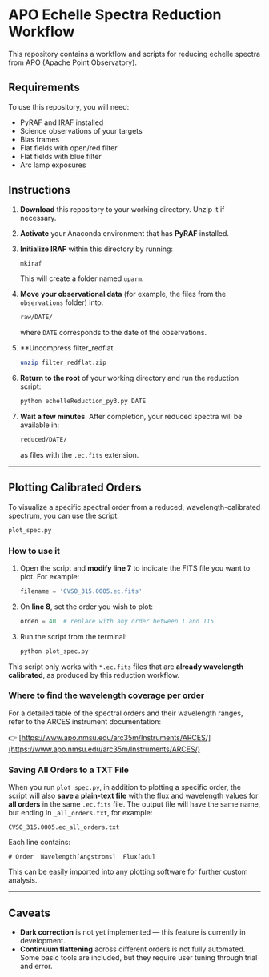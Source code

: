 # APO Echelle Spectra Reduction Workflow

This repository contains a workflow and scripts for reducing echelle spectra from APO (Apache Point Observatory).

## Requirements

To use this repository, you will need:

- PyRAF and IRAF installed
- Science observations of your targets
- Bias frames
- Flat fields with open/red filter
- Flat fields with blue filter
- Arc lamp exposures

## Instructions

1. **Download** this repository to your working directory. Unzip it if necessary.

2. **Activate** your Anaconda environment that has **PyRAF** installed.

3. **Initialize IRAF** within this directory by running:

   ```bash
   mkiraf
   ```

   This will create a folder named `uparm`.

4. **Move your observational data** (for example, the files from the `observations` folder) into:

   ```bash
   raw/DATE/
   ```

   where `DATE` corresponds to the date of the observations.

5. **Uncompress filter_redflat

   ```bash
   unzip filter_redflat.zip
   ```

6. **Return to the root** of your working directory and run the reduction script:

   ```bash
   python echelleReduction_py3.py DATE
   ```

7. **Wait a few minutes**. After completion, your reduced spectra will be available in:

   ```bash
   reduced/DATE/
   ```

   as files with the `.ec.fits` extension.

---

## Plotting Calibrated Orders

To visualize a specific spectral order from a reduced, wavelength-calibrated spectrum, you can use the script:

```bash
plot_spec.py
```

### How to use it

1. Open the script and **modify line 7** to indicate the FITS file you want to plot. For example:

   ```python
   filename = 'CVSO_315.0005.ec.fits'
   ```

2. On **line 8**, set the order you wish to plot:

   ```python
   orden = 40  # replace with any order between 1 and 115
   ```

3. Run the script from the terminal:

   ```bash
   python plot_spec.py
   ```

This script only works with `*.ec.fits` files that are **already wavelength calibrated**, as produced by this reduction workflow.

### Where to find the wavelength coverage per order

For a detailed table of the spectral orders and their wavelength ranges, refer to the ARCES instrument documentation:

👉 [https://www.apo.nmsu.edu/arc35m/Instruments/ARCES/](https://www.apo.nmsu.edu/arc35m/Instruments/ARCES/)

### Saving All Orders to a TXT File

When you run `plot_spec.py`, in addition to plotting a specific order, the script will also **save a plain-text file** with the flux and wavelength values for **all orders** in the same `.ec.fits` file. The output file will have the same name, but ending in `_all_orders.txt`, for example:

```
CVSO_315.0005.ec_all_orders.txt
```

Each line contains:

```
# Order  Wavelength[Angstroms]  Flux[adu]
```

This can be easily imported into any plotting software for further custom analysis.

---

## Caveats

- **Dark correction** is not yet implemented — this feature is currently in development.
- **Continuum flattening** across different orders is not fully automated. Some basic tools are included, but they require user tuning through trial and error.
